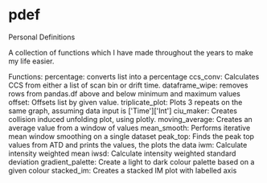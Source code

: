 # pdef
Personal Definitions

A collection of functions which I have made throughout the years to make my life easier.

Functions:
  percentage: converts list into a percentage
  ccs_conv: Calculates CCS from either a list of scan bin or drift time.
  dataframe_wipe: removes rows from pandas.df above and below minimum and maximum values
  offset: Offsets list by given value.
  triplicate_plot: Plots 3 repeats on the same graph, assuming data input is ['Time']['Int']
  ciu_maker: Creates collision induced unfolding plot, using plotly.
  moving_average: Creates an average value from a window of values
  mean_smooth: Performs iterative mean window smoothing on a single dataset
  peak_top: Finds the peak top values from ATD and prints the values, the plots the data 
  iwm: Calculate intensity weighted mean
  iwsd: Calculate intensity weighted standard deviation
  gradient_palette: Create a light to dark colour palette based on a given colour
  stacked_im: Creates a stacked IM plot with labelled axis
